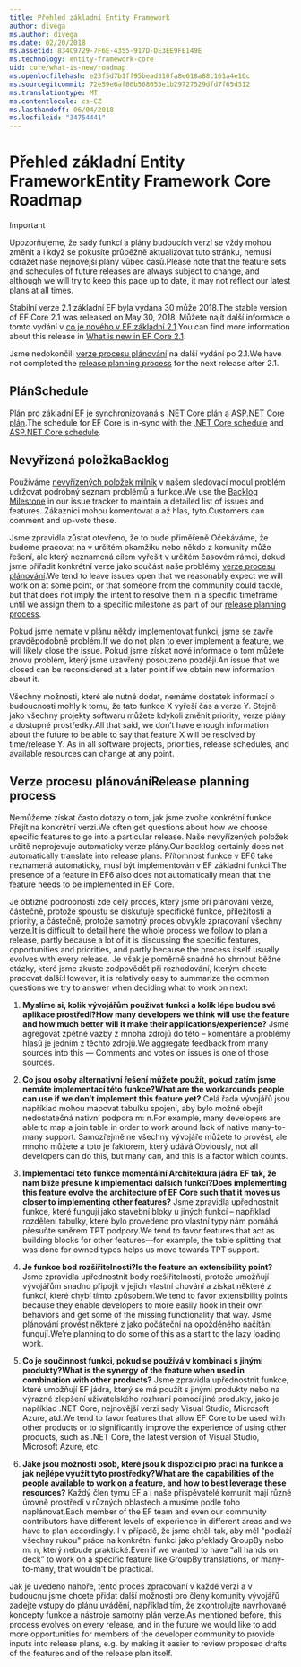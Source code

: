 ```yaml
---
title: Přehled základní Entity Framework
author: divega
ms.author: divega
ms.date: 02/20/2018
ms.assetid: 834C9729-7F6E-4355-917D-DE3EE9FE149E
ms.technology: entity-framework-core
uid: core/what-is-new/roadmap
ms.openlocfilehash: e23f5d7b1ff95bead310fa8e618a88c161a4e10c
ms.sourcegitcommit: 72e59e6af86b568653e1b29727529dfd7f65d312
ms.translationtype: MT
ms.contentlocale: cs-CZ
ms.lasthandoff: 06/04/2018
ms.locfileid: "34754441"
---
```

# <a name="entity-framework-core-roadmap"></a><span data-ttu-id="6cc00-102">Přehled základní Entity Framework</span><span class="sxs-lookup"><span data-stu-id="6cc00-102">Entity Framework Core Roadmap</span></span>

> [!IMPORTANT]
> <span data-ttu-id="6cc00-103">Upozorňujeme, že sady funkcí a plány budoucích verzí se vždy mohou změnit a i když se pokusíte průběžně aktualizovat tuto stránku, nemusí odrážet naše nejnovější plány vůbec časů.</span><span class="sxs-lookup"><span data-stu-id="6cc00-103">Please note that the feature sets and schedules of future releases are always subject to change, and although we will try to keep this page up to date, it may not reflect our latest plans at all times.</span></span>

<span data-ttu-id="6cc00-104">Stabilní verze 2.1 základní EF byla vydána 30 může 2018.</span><span class="sxs-lookup"><span data-stu-id="6cc00-104">The stable version of EF Core 2.1 was released on May 30, 2018.</span></span> <span data-ttu-id="6cc00-105">Můžete najít další informace o tomto vydání v [co je nového v EF základní 2.1](xref:core/what-is-new/ef-core-2.1).</span><span class="sxs-lookup"><span data-stu-id="6cc00-105">You can find more information about this release in [What is new in EF Core 2.1](xref:core/what-is-new/ef-core-2.1).</span></span>

<span data-ttu-id="6cc00-106">Jsme nedokončili [verze procesu plánování](#release-planning-process) na další vydání po 2.1.</span><span class="sxs-lookup"><span data-stu-id="6cc00-106">We have not completed the [release planning process](#release-planning-process) for the next release after 2.1.</span></span>

## <a name="schedule"></a><span data-ttu-id="6cc00-107">Plán</span><span class="sxs-lookup"><span data-stu-id="6cc00-107">Schedule</span></span>

<span data-ttu-id="6cc00-108">Plán pro základní EF je synchronizovaná s [.NET Core plán](https://github.com/dotnet/core/blob/master/roadmap.md) a [ASP.NET Core plán](https://github.com/aspnet/Home/wiki/Roadmap).</span><span class="sxs-lookup"><span data-stu-id="6cc00-108">The schedule for EF Core is in-sync with the [.NET Core schedule](https://github.com/dotnet/core/blob/master/roadmap.md) and [ASP.NET Core schedule](https://github.com/aspnet/Home/wiki/Roadmap).</span></span>

## <a name="backlog"></a><span data-ttu-id="6cc00-109">Nevyřízená položka</span><span class="sxs-lookup"><span data-stu-id="6cc00-109">Backlog</span></span>

<span data-ttu-id="6cc00-110">Používáme [nevyřízených položek milník](https://github.com/aspnet/EntityFrameworkCore/issues?q=is%3Aopen+is%3Aissue+milestone%3ABacklog+sort%3Areactions-%2B1-desc) v našem sledovací modul problém udržovat podrobný seznam problémů a funkce.</span><span class="sxs-lookup"><span data-stu-id="6cc00-110">We use the [Backlog Milestone](https://github.com/aspnet/EntityFrameworkCore/issues?q=is%3Aopen+is%3Aissue+milestone%3ABacklog+sort%3Areactions-%2B1-desc) in our issue tracker to maintain a detailed list of issues and features.</span></span> <span data-ttu-id="6cc00-111">Zákazníci mohou komentovat a až hlas, tyto.</span><span class="sxs-lookup"><span data-stu-id="6cc00-111">Customers can comment and up-vote these.</span></span>

<span data-ttu-id="6cc00-112">Jsme zpravidla zůstat otevřeno, že to bude přiměřeně Očekáváme, že budeme pracovat na v určitém okamžiku nebo někdo z komunity může řešení, ale který neznamená cílem vyřešit v určitém časovém rámci, dokud jsme přiřadit konkrétní verze jako součást naše problémy [verze procesu plánování](#release-planning-process).</span><span class="sxs-lookup"><span data-stu-id="6cc00-112">We tend to leave issues open that we reasonably expect we will work on at some point, or that someone from the community could tackle, but that does not imply the intent to resolve them in a specific timeframe until we assign them to a specific milestone as part of our [release planning process](#release-planning-process).</span></span>

<span data-ttu-id="6cc00-113">Pokud jsme nemáte v plánu někdy implementovat funkci, jsme se zavře pravděpodobně problém.</span><span class="sxs-lookup"><span data-stu-id="6cc00-113">If we do not plan to ever implement a feature, we will likely close the issue.</span></span> <span data-ttu-id="6cc00-114">Pokud jsme získat nové informace o tom můžete znovu problém, který jsme uzavřený posouzeno později.</span><span class="sxs-lookup"><span data-stu-id="6cc00-114">An issue that we closed can be reconsidered at a later point if we obtain new information about it.</span></span>

<span data-ttu-id="6cc00-115">Všechny možnosti, které ale nutné dodat, nemáme dostatek informací o budoucnosti mohly k tomu, že tato funkce X vyřeší čas a verze Y. Stejně jako všechny projekty softwaru můžete kdykoli změnit priority, verze plány a dostupné prostředky.</span><span class="sxs-lookup"><span data-stu-id="6cc00-115">All that said, we don’t have enough information about the future to be able to say that feature X will be resolved by time/release Y. As in all software projects, priorities, release schedules, and available resources can change at any point.</span></span>

## <a name="release-planning-process"></a><span data-ttu-id="6cc00-116">Verze procesu plánování</span><span class="sxs-lookup"><span data-stu-id="6cc00-116">Release planning process</span></span>

<span data-ttu-id="6cc00-117">Nemůžeme získat často dotazy o tom, jak jsme zvolte konkrétní funkce Přejít na konkrétní verzi.</span><span class="sxs-lookup"><span data-stu-id="6cc00-117">We often get questions about how we choose specific features to go into a particular release.</span></span> <span data-ttu-id="6cc00-118">Naše nevyřízených položek určitě neprojevuje automaticky verze plány.</span><span class="sxs-lookup"><span data-stu-id="6cc00-118">Our backlog certainly does not automatically translate into release plans.</span></span> <span data-ttu-id="6cc00-119">Přítomnost funkce v EF6 také neznamená automaticky, musí být implementován v EF základní funkci.</span><span class="sxs-lookup"><span data-stu-id="6cc00-119">The presence of a feature in EF6 also does not automatically mean that the feature needs to be implemented in EF Core.</span></span>

<span data-ttu-id="6cc00-120">Je obtížné podrobností zde celý proces, který jsme při plánování verze, částečně, protože spoustu se diskutuje specifické funkce, příležitostí a priority, a částečně, protože samotný proces obvykle zpracovaní všechny verze.</span><span class="sxs-lookup"><span data-stu-id="6cc00-120">It is difficult to detail here the whole process we follow to plan a release, partly because a lot of it is discussing the specific features, opportunities and priorities, and partly because the process itself usually evolves with every release.</span></span> <span data-ttu-id="6cc00-121">Je však je poměrně snadné ho shrnout běžné otázky, které jsme zkuste zodpovědět při rozhodování, kterým chcete pracovat další:</span><span class="sxs-lookup"><span data-stu-id="6cc00-121">However, it is relatively easy to summarize the common questions we try to answer when deciding what to work on next:</span></span>

1. <span data-ttu-id="6cc00-122">**Myslíme si, kolik vývojářům používat funkci a kolik lépe budou své aplikace prostředí?**</span><span class="sxs-lookup"><span data-stu-id="6cc00-122">**How many developers we think will use the feature and how much better will it make their applications/experience?**</span></span> <span data-ttu-id="6cc00-123">Jsme agregovat zpětné vazby z mnoha zdrojů do této – komentáře a problémy hlasů je jedním z těchto zdrojů.</span><span class="sxs-lookup"><span data-stu-id="6cc00-123">We aggregate feedback from many sources into this — Comments and votes on issues is one of those sources.</span></span>

2. <span data-ttu-id="6cc00-124">**Co jsou osoby alternativní řešení můžete použít, pokud zatím jsme nemáte implementací této funkce?**</span><span class="sxs-lookup"><span data-stu-id="6cc00-124">**What are the workarounds people can use if we don’t implement this feature yet?**</span></span> <span data-ttu-id="6cc00-125">Celá řada vývojářů jsou například mohou mapovat tabulku spojení, aby bylo možné obejít nedostatečná nativní podpora m: n.</span><span class="sxs-lookup"><span data-stu-id="6cc00-125">For example, many developers are able to map a join table in order to work around lack of native many-to-many support.</span></span> <span data-ttu-id="6cc00-126">Samozřejmě ne všechny vývojáře můžete to provést, ale mnoho můžete a toto je faktorem, který udává.</span><span class="sxs-lookup"><span data-stu-id="6cc00-126">Obviously, not all developers can do this, but many can, and this is a factor which counts.</span></span>

3. <span data-ttu-id="6cc00-127">**Implementací této funkce momentální Architektura jádra EF tak, že nám blíže přesune k implementaci dalších funkcí?**</span><span class="sxs-lookup"><span data-stu-id="6cc00-127">**Does implementing this feature evolve the architecture of EF Core such that it moves us closer to implementing other features?**</span></span> <span data-ttu-id="6cc00-128">Jsme zpravidla upřednostnit funkce, které fungují jako stavební bloky u jiných funkcí – například rozdělení tabulky, které bylo provedeno pro vlastní typy nám pomáhá přesuňte směrem TPT podpory.</span><span class="sxs-lookup"><span data-stu-id="6cc00-128">We tend to favor features that act as building blocks for other features—for example, the table splitting that was done for owned types helps us move towards TPT support.</span></span>

4. <span data-ttu-id="6cc00-129">**Je funkce bod rozšiřitelnosti?**</span><span class="sxs-lookup"><span data-stu-id="6cc00-129">**Is the feature an extensibility point?**</span></span> <span data-ttu-id="6cc00-130">Jsme zpravidla upřednostnit body rozšiřitelnosti, protože umožňují vývojářům snadno připojit v jejich vlastní chování a získat některé z funkcí, které chybí tímto způsobem.</span><span class="sxs-lookup"><span data-stu-id="6cc00-130">We tend to favor extensibility points because they enable developers to more easily hook in their own behaviors and get some of the missing functionality that way.</span></span> <span data-ttu-id="6cc00-131">Jsme plánování provést některé z jako počáteční na opožděného načítání fungují.</span><span class="sxs-lookup"><span data-stu-id="6cc00-131">We’re planning to do some of this as a start to the lazy loading work.</span></span>

5. <span data-ttu-id="6cc00-132">**Co je součinnost funkci, pokud se používá v kombinaci s jinými produkty?**</span><span class="sxs-lookup"><span data-stu-id="6cc00-132">**What is the synergy of the feature when used in combination with other products?**</span></span> <span data-ttu-id="6cc00-133">Jsme zpravidla upřednostnit funkce, které umožňují EF jádra, který se má použít s jinými produkty nebo na výrazné zlepšení uživatelského rozhraní pomocí jiné produkty, jako je například .NET Core, nejnovější verzi sady Visual Studio, Microsoft Azure, atd.</span><span class="sxs-lookup"><span data-stu-id="6cc00-133">We tend to favor features that allow EF Core to be used with other products or to significantly improve the experience of using other products, such as .NET Core, the latest version of Visual Studio, Microsoft Azure, etc.</span></span>

6. <span data-ttu-id="6cc00-134">**Jaké jsou možnosti osob, které jsou k dispozici pro práci na funkce a jak nejlépe využít tyto prostředky?**</span><span class="sxs-lookup"><span data-stu-id="6cc00-134">**What are the capabilities of the people available to work on a feature, and how to best leverage these resources?**</span></span> <span data-ttu-id="6cc00-135">Každý člen týmu EF a i naše přispěvatelé komunit mají různé úrovně prostředí v různých oblastech a musíme podle toho naplánovat.</span><span class="sxs-lookup"><span data-stu-id="6cc00-135">Each member of the EF team and even our community contributors have different levels of experience in different areas and we have to plan accordingly.</span></span> <span data-ttu-id="6cc00-136">I v případě, že jsme chtěli tak, aby měl "podlaží všechny rukou" práce na konkrétní funkci jako překlady GroupBy nebo m: n, který nebude praktické.</span><span class="sxs-lookup"><span data-stu-id="6cc00-136">Even if we wanted to have “all hands on deck” to work on a specific feature like GroupBy translations, or many-to-many, that wouldn’t be practical.</span></span>

<span data-ttu-id="6cc00-137">Jak je uvedeno nahoře, tento proces zpracovaní v každé verzi a v budoucnu jsme chcete přidat další možnosti pro členy komunity vývojářů zadejte vstupy do plánu uvádění, například tím, že zkontrolujte navrhované koncepty funkce a nástroje samotný plán verze.</span><span class="sxs-lookup"><span data-stu-id="6cc00-137">As mentioned before, this process evolves on every release, and in the future we would like to add more opportunities for members of the developer community to provide inputs into release plans, e.g. by making it easier to review proposed drafts of the features and of the release plan itself.</span></span>

